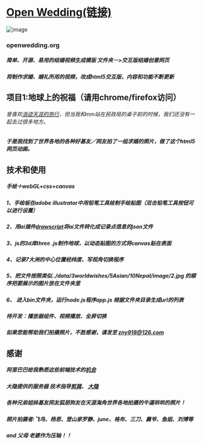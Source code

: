 # [Open Wedding(链接)](http://www.hotu.co/wedding/)
![image](https://yeshou.oss-cn-hangzhou.aliyuncs.com/openwedding.png)
### openwedding.org    
##### 简单、开源、易用的结婚视频生成模版  文件夹－>交互版结婚创意网页
##### 将制作求婚、婚礼所用的视频，改成html5交互版，内容和功能不断更新


## 项目1:地球上的祝福（请用chrome/firefox访问）
###### 曾喜欢[浪迹天涯的旅行](http://bbs.8264.com/thread-1237199-1-1.html)，但当我和mm站在民政局的桌子前的时候，我们还没有一起去过很多地方。
##### 于是我找到了世界各地的各种好基友／网友拍了一组求婚的照片，做了这个html5网页动画。

## 技术和使用
##### 手绘＋webGL+css+canvas
##### 1、手绘板在adobe illustrator中用铅笔工具绘制手绘贴图（双击铅笔工具按钮可以进行设置）
##### 2、用ai插件[drawscript](http://drawscri.pt/)将ai文件转化成记录点信息的json文件
##### 3、js的3d库three .js制作地球，以动态贴图的方式将canvas贴在表面
##### 4、记录7大洲的中心位置经纬度、写视角切换程序
##### 5、把文件按照类似../data/3worldwishes/5Asian/10Nepal/image/2.jpg 的顺序把要展示的图片放在文件夹里
##### 6、 进入bin文件夹，运行node.js程序app.js 根据文件夹目录生成url的列表
##### 待开发：播放器组件、视频播放、全屏切换
##### 如果您能帮助我们拍摄照片，不胜感谢，请发至 [zny918@126.com](zny918@126.com)

## 感谢
##### 阿里巴巴给我熟悉这些前端技术的[机会](http://www.tudou.com/programs/view/Rxg-S-_98K0/)
##### 大隐提供的服务器 技术指导[剪巽](https://github.com/fishbar)、 [大隐](https://github.com/kunhuk)
##### 各种兄弟姐妹基友网友狐朋狗友在天涯海角世界各地拍摄的牛逼哄哄的照片！
##### 照片拍摄者:飞鸟、杨思、登山家罗静、june、格布、三刀、襄爷、鱼姐、刘博等
##### and 父母 老婆作为压轴！！
###
